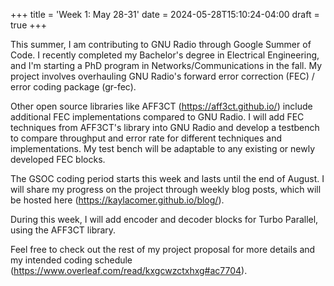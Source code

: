 +++
title = 'Week 1: May 28-31'
date = 2024-05-28T15:10:24-04:00
draft = true
+++

This summer, I am contributing to GNU Radio through Google Summer of Code. I recently completed my Bachelor's degree in Electrical Engineering, and I'm starting a PhD program in Networks/Communications in the fall. My project involves overhauling GNU Radio's forward error correction (FEC) / error coding package (gr-fec).

Other open source libraries like AFF3CT (https://aff3ct.github.io/) include additional FEC implementations compared to GNU Radio. I will add FEC techniques from AFF3CT's library into GNU Radio and develop a testbench to compare throughput and error rate for different techniques and implementations. My test bench will be adaptable to any existing or newly developed FEC blocks.

The GSOC coding period starts this week and lasts until the end of August. I will share my progress on the project through weekly blog posts, which will be hosted here (https://kaylacomer.github.io/blog/).

During this week, I will add encoder and decoder blocks for Turbo Parallel, using the AFF3CT library.

Feel free to check out the rest of my project proposal for more details and my intended coding schedule (https://www.overleaf.com/read/kxgcwzctxhxg#ac7704). 